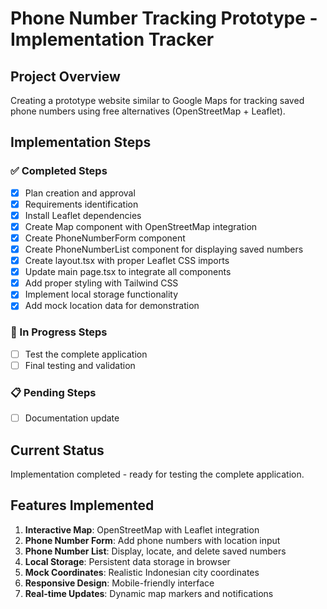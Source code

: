 # Phone Number Tracking Prototype - Implementation Tracker



## Project Overview
Creating a prototype website similar to Google Maps for tracking saved phone numbers using free alternatives (OpenStreetMap + Leaflet).

## Implementation Steps

### ✅ Completed Steps
- [x] Plan creation and approval
- [x] Requirements identification
- [x] Install Leaflet dependencies
- [x] Create Map component with OpenStreetMap integration
- [x] Create PhoneNumberForm component
- [x] Create PhoneNumberList component for displaying saved numbers
- [x] Create layout.tsx with proper Leaflet CSS imports
- [x] Update main page.tsx to integrate all components
- [x] Add proper styling with Tailwind CSS
- [x] Implement local storage functionality
- [x] Add mock location data for demonstration

### 🔄 In Progress Steps
- [ ] Test the complete application
- [ ] Final testing and validation

### 📋 Pending Steps
- [ ] Documentation update

## Current Status
Implementation completed - ready for testing the complete application.

## Features Implemented
1. **Interactive Map**: OpenStreetMap with Leaflet integration
2. **Phone Number Form**: Add phone numbers with location input
3. **Phone Number List**: Display, locate, and delete saved numbers
4. **Local Storage**: Persistent data storage in browser
5. **Mock Coordinates**: Realistic Indonesian city coordinates
6. **Responsive Design**: Mobile-friendly interface
7. **Real-time Updates**: Dynamic map markers and notifications
